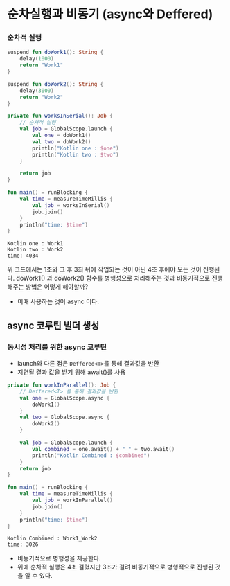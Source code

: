 # 순차실행과 비동기 (async와 Deffered)

### 순차적 실행
```kotlin
suspend fun doWork1(): String {
    delay(1000)
    return "Work1"
}

suspend fun doWork2(): String {
    delay(3000)
    return "Work2"
}

private fun worksInSerial(): Job {
    // 순차적 실행
    val job = GlobalScope.launch {
        val one = doWork1()
        val two = doWork2()
        println("Kotlin one : $one")
        println("Kotlin two : $two")
    }

    return job
}

fun main() = runBlocking {
    val time = measureTimeMillis {
        val job = worksInSerial()
        job.join()
    }
    println("time: $time")
}
```
```
Kotlin one : Work1
Kotlin two : Work2
time: 4034
```
위 코드에서는 1초와 그 후 3최 뒤에 작업되는 것이 아닌 4초 후에야 모든 것이 진행된다. doWork1() 과 doWork2() 함수를 병행성으로 처리해주는 것과 비동기적으로 진행해주는 방법은 어떻게 해야할까?

- 이때 사용하는 것이 async 이다.

## async 코루틴 빌더 생성
### 동시성 처리를 위한 async 코루틴
- launch와 다른 점은 `Deffered<T>`를 통해 결과값을 반환
- 지연될 결과 값을 받기 위해 await()를 사용

```kotlin
private fun workInParallel(): Job {
    // Deffered<T> 를 통해 결과값을 반환
    val one = GlobalScope.async {
        doWork1()
    }
    val two = GlobalScope.async {
        doWork2()
    }

    val job = GlobalScope.launch {
        val combined = one.await() + "_" + two.await()
        println("Kotlin Combined : $combined")
    }
    return job
}

fun main() = runBlocking {
    val time = measureTimeMillis {
        val job = workInParallel()
        job.join()
    }
    println("time: $time")
}
```
```
Kotlin Combined : Work1_Work2
time: 3026
```

- 비동기적으로 병행성을 제공한다.
- 위에 순차적 실행은 4초 걸렸지만 3초가 걸려 비동기적으로 병행적으로 진행된 것을 알 수 있다.